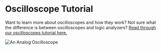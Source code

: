 # Oscilloscope Tutorial

Want to learn more about oscilloscopes and how they work? Not sure what the difference is between oscilloscopes and logic analyzers? [Read through our oscilloscopes tutorial here.](https://articles.saleae.com/oscilloscopes/what-is-an-oscilloscope)

![An Analog Oscilloscope](<../.gitbook/assets/assets%2F-LLgVUyGkRwpxJv5U2az%2F-LNlvgGv0rpldxR2QwPU%2F-LNlu1PFMUAJ-j149xBS%2FFigure 4.jpg>)
